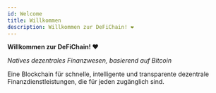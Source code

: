 ```yaml
---
id: Welcome
title: Willkommen
description: Willkommen zur DeFiChain! ❤
---
```


**Willkommen zur DeFiChain! ❤**

*Natives dezentrales Finanzwesen, basierend auf Bitcoin*

Eine Blockchain für schnelle, intelligente und transparente dezentrale Finanzdienstleistungen, die für jeden zugänglich sind.
